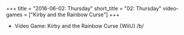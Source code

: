+++
title = "2016-06-02: Thursday"
short_title = "02: Thursday"
video-games = ["Kirby and the Rainbow Curse"]
+++


* Video Game: Kirby and the Rainbow Curse {WiiU} /b/
